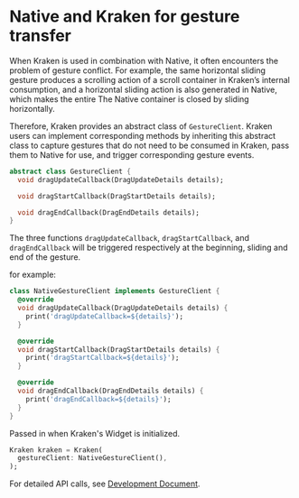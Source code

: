 # Native and Kraken for gesture transfer

When Kraken is used in combination with Native, it often encounters the problem of gesture conflict. For example, the same horizontal sliding gesture produces a scrolling action of a scroll container in Kraken’s internal consumption, and a horizontal sliding action is also generated in Native, which makes the entire The Native container is closed by sliding horizontally.

Therefore, Kraken provides an abstract class of `GestureClient`. Kraken users can implement corresponding methods by inheriting this abstract class to capture gestures that do not need to be consumed in Kraken, pass them to Native for use, and trigger corresponding gesture events.

```dart
abstract class GestureClient {
  void dragUpdateCallback(DragUpdateDetails details);

  void dragStartCallback(DragStartDetails details);

  void dragEndCallback(DragEndDetails details);
}
```

The three functions `dragUpdateCallback`, `dragStartCallback`, and `dragEndCallback` will be triggered respectively at the beginning, sliding and end of the gesture.

for example:

```dart
class NativeGestureClient implements GestureClient {
  @override
  void dragUpdateCallback(DragUpdateDetails details) {
    print('dragUpdateCallback=${details}');
  }

  @override
  void dragStartCallback(DragStartDetails details) {
    print('dragStartCallback=${details}');
  }

  @override
  void dragEndCallback(DragEndDetails details) {
    print('dragEndCallback=${details}');
  }
}
```

Passed in when Kraken's Widget is initialized.

```dart
Kraken kraken = Kraken(
  gestureClient: NativeGestureClient(),
);
```

For detailed API calls, see [Development Document](/guide/native/widget).
